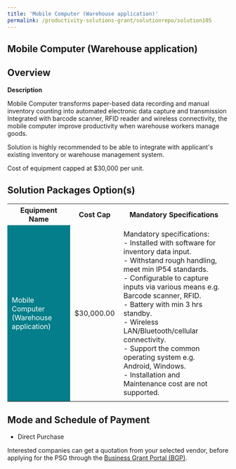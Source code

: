 ```yaml
---
title: 'Mobile Computer (Warehouse application)'
permalink: /productivity-solutions-grant/solutionrepo/solution105
---
```


## Mobile Computer (Warehouse application)

## Overview

**Description**

Mobile Computer transforms paper-based data recording and manual inventory counting into automated electronic data capture and transmission Integrated with barcode scanner, RFID reader and wireless connectivity, the mobile computer improve productivity when warehouse workers manage goods.

Solution is highly recommended to be able to integrate with applicant's existing inventory or warehouse management system.

Cost of equipment capped at $30,000 per unit. 

## Solution Packages Option(s)

<table>
<tr>
<th><b>Equipment Name</b></th>
<th><b>Cost Cap</b></th>
<th><b>Mandatory Specifications</b></th>
</tr>
<tr>
<td style='padding: 10px; background-color: #037E8A; color: #FFFFFF;'>Mobile Computer (Warehouse application)</td>
<td style='padding: 10px;'>$30,000.00</td>
<td style='padding: 10px;'>Mandatory specifications:<br>- Installed with software for inventory data input.<br>- Withstand rough handling, meet min IP54 standards.<br>- Configurable to capture inputs via various means e.g. Barcode scanner, RFID.<br>- Battery with min 3 hrs standby.<br>- Wireless LAN/Bluetooth/cellular connectivity.<br>- Support the common operating system e.g. Android, Windows.<br>- Installation and Maintenance cost are not supported.</td>
</tr>
</table>

## Mode and Schedule of Payment

 - Direct Purchase

Interested companies can get a quotation from your selected vendor, before applying for the PSG through the <a href='https://www.businessgrants.gov.sg/' target='_blank' rel='noopener'>Business Grant Portal (BGP)</a>.

<script src="/jquery/resize-tables.js"></script>
